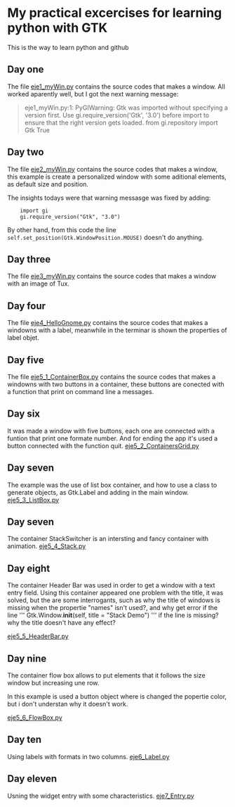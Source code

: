 # My practical excercises for learning python with GTK

This is the way to learn python and github

## Day one

The file [eje1_myWin.py](https://github.com/fbespitia/python/blob/master/eje1_myWin.py)  contains the source codes that makes a window. All worked aparently well, but I got the next warning message: 
>eje1_myWin.py:1: PyGIWarning: Gtk was imported without specifying a version first. Use gi.require_version('Gtk', '3.0') before import to ensure that the right version gets loaded.
  from gi.repository import Gtk
True

## Day two 
The file [eje2_myWin.py](https://github.com/fbespitia/python/blob/master/eje2_myWin.py)  contains the source codes that makes a window, this example is create a personalized window with some aditional elements, as default size and position.

The insights todays were that warning messasge was fixed by adding:
```
	import gi
	gi.require_version("Gtk", "3.0")
```

By other hand, from this code the line  `self.set_position(Gtk.WindowPosition.MOUSE)` doesn't do anything.

## Day three
The file [eje3_myWin.py](https://github.com/fbespitia/python/blob/master/eje3_myWin.py) contains the source codes that makes a window with an image of Tux.

## Day four
The file [eje4_HelloGnome.py](https://github.com/fbespitia/python/blob/master/eje4_HelloGnome.py) contains the source codes that makes a windowns with a label, meanwhile in the terminar is shown the properties of label objet.

## Day five
The file [eje5_1_ContainerBox.py](https://github.com/fbespitia/python/blob/master/eje5_1_ContainersBox.py) contains the source codes that makes a windowns with two buttons in a container, these buttons are conected with a function that print on command line a messages.

## Day six

It was made a window with five buttons, each one are connected with a funtion that print one formate number. And for ending the app it's used a button connected with the function quit. [eje5_2_ContainersGrid.py](https://github.com/fbespitia/python/blob/master/eje5_2_ContainersGrid.py)


## Day seven

The example was the use of list box container, and how to use a class to generate objects, as Gtk.Label and adding in the main window. [eje5_3_ListBox.py](https://github.com/fbespitia/python/blob/master/eje5_3_ListBox.py) 

## Day seven

The container StackSwitcher is an intersting and fancy container with animation.
[eje5_4_Stack.py](https://github.com/fbespitia/python/blob/master/eje5_4_Stack.py) 

## Day eight
The container Header Bar was used in order to get a window with a text entry field. Using this container appeared one problem with the title, it was solved, but the are some interrogants, such as why the title of windows is missing when the propertie "names" isn't used?, and why get error if the line ''' Gtk.Window.__init__(self, title = "Stack Demo") ''' if the line is missing? why the title doesn't have any effect?

[eje5_5_HeaderBar.py](https://github.com/fbespitia/python/blob/master/eje5_5_HeaderBar.py) 

## Day nine
The container flow box allows to put elements that it follows the size window but increasing une row.

In this example is used a button object where is changed the popertie color, but i don't understan why it doesn't work.

[eje5_6_FlowBox.py](https://github.com/fbespitia/python/blob/master/eje5_6_FlowBox.py) 


## Day ten
Using labels with formats in two columns.
[eje6_Label.py](https://github.com/fbespitia/python/blob/master/eje6_Label.py) 

## Day eleven

Usning the widget entry with some characteristics.
[eje7_Entry.py](https://github.com/fbespitia/python/blob/master/eje7_Entry.py) 

